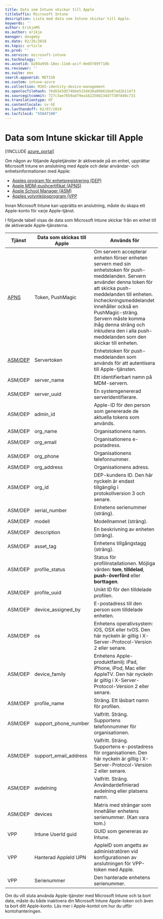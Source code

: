 ```yaml
---
title: Data som Intune skickar till Apple
titleSuffix: Microsoft Intune
description: Lista med data som Intune skickar till Apple.
keywords: ''
author: ErikjeMS
ms.author: erikje
manager: dougeby
ms.date: 02/26/2018
ms.topic: article
ms.prod: ''
ms.service: microsoft-intune
ms.technology: ''
ms.assetid: b204a956-18ec-11e8-accf-0ed5f89f718b
ms.reviewer: ''
ms.suite: ems
search.appverid: MET150
ms.custom: intune-azure
ms.collection: M365-identity-device-management
ms.openlocfilehash: 76d63e5d574b6e515d438a896618e87ad2b11473
ms.sourcegitcommit: 727c3ae7659ad79ea162250d234d7730f840c731
ms.translationtype: HT
ms.contentlocale: sv-SE
ms.lasthandoff: 02/07/2019
ms.locfileid: "55847190"
---
```

# <a name="data-intune-sends-to-apple"></a>Data som Intune skickar till Apple

[!INCLUDE [azure_portal](./includes/azure_portal.md)]

Om någon av följande Appletjänster är aktiverade på en enhet, upprättar Microsoft Intune en anslutning med Apple och delar användar- och enhetsinformationen med Apple: 

- [Apples program för enhetsregistrering (DEP)](device-enrollment-program-enroll-ios.md)
- [Apple MDM-pushcertifikat (APNS)](apple-mdm-push-certificate-get.md)
- [Apple School Manager (ASM)](https://docs.microsoft.com/schooldatasync/apple-school-manager-integration-with-intune-for-education-and-school-data-sync)
- [Apples volymköpsprogram (VPP](vpp-apps-ios.md)

Innan Microsoft Intune kan upprätta en anslutning, måste du skapa ett Apple-konto för varje Apple-tjänst.

I följande tabell visas de data som Microsoft Intune skickar från en enhet till de aktiverade Apple-tjänsterna. 

| Tjänst | Data som skickas till Apple | Används för |
|---|---| ---|
| [APNS](https://developer.apple.com/library/content/documentation/Miscellaneous/Reference/MobileDeviceManagementProtocolRef/3-MDM_Protocol/MDM_Protocol.html#//apple_ref/doc/uid/TP40017387-CH3-SW2) | Token, PushMagic | Om servern accepterar enheten förser enheten servern med sin enhetstoken för push-meddelanden. Servern använder denna token för att skicka push-meddelanden till enheten. Incheckningsmeddelandet innehåller också en PushMagic-sträng. Servern måste komma ihåg denna sträng och inkludera den i alla push-meddelanden som den skickar till enheten. |
| [ASM/DEP](https://developer.apple.com/library/content/documentation/Miscellaneous/Reference/MobileDeviceManagementProtocolRef/3-MDM_Protocol/MDM_Protocol.html#//apple_ref/doc/uid/TP40017387-CH3-SW2) | Servertoken | Enhetstoken för push-meddelanden som används för att autentisera till Apple-tjänsten. |
| ASM/DEP | server_name | Ett identifierbart namn på MDM-servern. |
| ASM/DEP | server_uuid | En systemgenererad serveridentifierare. |
| ASM/DEP | admin_id | Apple-ID för den person som genererade de aktuella tokens som används. |
| ASM/DEP | org_name | Organisationens namn. |
| ASM/DEP | org_email | Organisationens e-postadress. |
| ASM/DEP | org_phone | Organisationens telefonnummer. |
| ASM/DEP | org_address | Organisationens adress. |
| ASM/DEP | org_id | DEP-kundens ID. Den här nyckeln är endast tillgänglig i protokollversion 3 och senare. |
| ASM/DEP | serial_number | Enhetens serienummer (sträng). |
| ASM/DEP | modell | Modellnamnet (sträng). |
| ASM/DEP | description | En beskrivning av enheten (sträng). |
| ASM/DEP | asset_tag | Enhetens tillgångstagg (sträng). |
| ASM/DEP | profile_status | Status för profilinstallationen. Möjliga värden: **tom**, **tilldelad**, **push-överförd** eller **borttagen**. |
| ASM/DEP | profile_uuid | Unikt ID för den tilldelade profilen. |
| ASM/DEP | device_assigned_by | E-postadress till den person som tilldelade enheten. |
| ASM/DEP | os | Enhetens operativsystem: iOS, OSX eller tvOS. Den här nyckeln är giltig i X-Server-Protocol-Version 2 eller senare. |
| ASM/DEP | device_family | Enhetens Apple-produktfamilj: iPad, iPhone, iPod, Mac eller AppleTV. Den här nyckeln är giltig i X-Server-Protocol-Version 2 eller senare. |
| ASM/DEP | profile_name | Sträng. Ett läsbart namn för profilen. |
| ASM/DEP | support_phone_number | Valfritt. Sträng. Supportens telefonnummer för organisationen. |
| ASM/DEP | support_email_address | Valfritt. Sträng. Supportens e-postadress för organisationen. Den här nyckeln är giltig i X-Server-Protocol-Version 2 eller senare. |
| ASM/DEP | avdelning | Valfritt. Sträng. Användardefinierad avdelning eller platsens namn. |
| ASM/DEP | devices | Matris med strängar som innehåller enhetens serienummer. (Kan vara tom.) |
| VPP | Intune UserId guid | GUID som genereras av Intune. |
| VPP | Hanterad AppleId UPN | AppleID som angetts av administratören vid konfigurationen av anslutningen för VPP-token med Apple. |
| VPP | Serienummer | Den hanterade enhetens serienummer. |

Om du vill sluta använda Apple-tjänster med Microsoft Intune och ta bort data, måste du både inaktivera din Microsoft Intune Apple-token och även ta bort ditt Apple-konto. Läs mer i Apple-kontot om hur du utför kontohanteringen.


